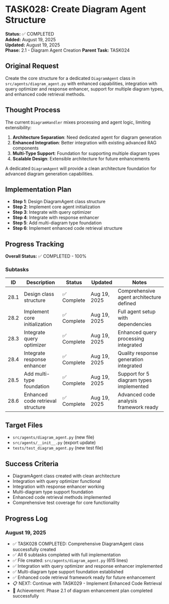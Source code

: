 # TASK028: Create Diagram Agent Structure

**Status:** ✅ COMPLETED  
**Added:** August 19, 2025  
**Updated:** August 19, 2025  
**Phase:** 2.1 - Diagram Agent Creation
**Parent Task:** TASK024

## Original Request
Create the core structure for a dedicated `DiagramAgent` class in `src/agents/diagram_agent.py` with enhanced capabilities, integration with query optimizer and response enhancer, support for multiple diagram types, and enhanced code retrieval methods.

## Thought Process
The current `DiagramHandler` mixes processing and agent logic, limiting extensibility:

1. **Architecture Separation**: Need dedicated agent for diagram generation
2. **Enhanced Integration**: Better integration with existing advanced RAG components
3. **Multi-Type Support**: Foundation for supporting multiple diagram types
4. **Scalable Design**: Extensible architecture for future enhancements

A dedicated `DiagramAgent` will provide a clean architecture foundation for advanced diagram generation capabilities.

## Implementation Plan
- **Step 1**: Design DiagramAgent class structure
- **Step 2**: Implement core agent initialization
- **Step 3**: Integrate with query optimizer
- **Step 4**: Integrate with response enhancer
- **Step 5**: Add multi-diagram type foundation
- **Step 6**: Implement enhanced code retrieval structure

## Progress Tracking

**Overall Status:** ✅ COMPLETED - 100%

### Subtasks
| ID | Description | Status | Updated | Notes |
|----|-------------|--------|---------|-------|
| 28.1 | Design class structure | ✅ Complete | Aug 19, 2025 | Comprehensive agent architecture defined |
| 28.2 | Implement core initialization | ✅ Complete | Aug 19, 2025 | Full agent setup with dependencies |
| 28.3 | Integrate query optimizer | ✅ Complete | Aug 19, 2025 | Enhanced query processing integrated |
| 28.4 | Integrate response enhancer | ✅ Complete | Aug 19, 2025 | Quality response generation integrated |
| 28.5 | Add multi-type foundation | ✅ Complete | Aug 19, 2025 | Support for 5 diagram types implemented |
| 28.6 | Enhanced code retrieval structure | ✅ Complete | Aug 19, 2025 | Advanced code analysis framework ready |

## Target Files
- `src/agents/diagram_agent.py` (new file)
- `src/agents/__init__.py` (export update)
- `tests/test_diagram_agent.py` (new test file)

## Success Criteria
- DiagramAgent class created with clean architecture
- Integration with query optimizer functional
- Integration with response enhancer working
- Multi-diagram type support foundation
- Enhanced code retrieval methods implemented
- Comprehensive test coverage for core functionality

## Progress Log
### August 19, 2025
- ✅ TASK028 COMPLETED: Comprehensive DiagramAgent class successfully created
- ✅ All 6 subtasks completed with full implementation
- ✅ File created: `src/agents/diagram_agent.py` (615 lines)
- ✅ Integration with query optimizer and response enhancer implemented
- ✅ Multi-diagram type support foundation established
- ✅ Enhanced code retrieval framework ready for future enhancement
- 📋 NEXT: Continue with TASK029 - Implement Enhanced Code Retrieval
- 🎯 Achievement: Phase 2.1 of diagram enhancement plan completed successfully
